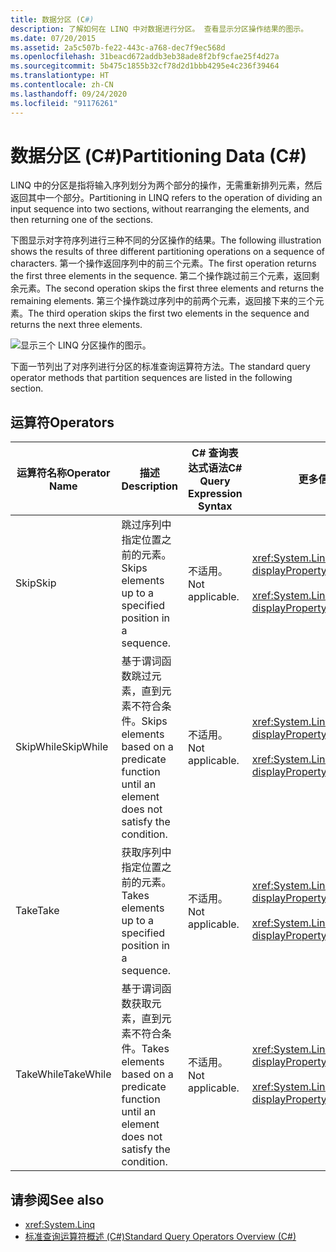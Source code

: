 ```yaml
---
title: 数据分区 (C#)
description: 了解如何在 LINQ 中对数据进行分区。 查看显示分区操作结果的图示。
ms.date: 07/20/2015
ms.assetid: 2a5c507b-fe22-443c-a768-dec7f9ec568d
ms.openlocfilehash: 31beacd672addb3eb38ade8f2bf9cfae25f4d27a
ms.sourcegitcommit: 5b475c1855b32cf78d2d1bbb4295e4c236f39464
ms.translationtype: HT
ms.contentlocale: zh-CN
ms.lasthandoff: 09/24/2020
ms.locfileid: "91176261"
---
```

# <a name="partitioning-data-c"></a><span data-ttu-id="a92ab-104">数据分区 (C#)</span><span class="sxs-lookup"><span data-stu-id="a92ab-104">Partitioning Data (C#)</span></span>

<span data-ttu-id="a92ab-105">LINQ 中的分区是指将输入序列划分为两个部分的操作，无需重新排列元素，然后返回其中一个部分。</span><span class="sxs-lookup"><span data-stu-id="a92ab-105">Partitioning in LINQ refers to the operation of dividing an input sequence into two sections, without rearranging the elements, and then returning one of the sections.</span></span>  
  
 <span data-ttu-id="a92ab-106">下图显示对字符序列进行三种不同的分区操作的结果。</span><span class="sxs-lookup"><span data-stu-id="a92ab-106">The following illustration shows the results of three different partitioning operations on a sequence of characters.</span></span> <span data-ttu-id="a92ab-107">第一个操作返回序列中的前三个元素。</span><span class="sxs-lookup"><span data-stu-id="a92ab-107">The first operation returns the first three elements in the sequence.</span></span> <span data-ttu-id="a92ab-108">第二个操作跳过前三个元素，返回剩余元素。</span><span class="sxs-lookup"><span data-stu-id="a92ab-108">The second operation skips the first three elements and returns the remaining elements.</span></span> <span data-ttu-id="a92ab-109">第三个操作跳过序列中的前两个元素，返回接下来的三个元素。</span><span class="sxs-lookup"><span data-stu-id="a92ab-109">The third operation skips the first two elements in the sequence and returns the next three elements.</span></span>  
  
 ![显示三个 LINQ 分区操作的图示。](./media/partitioning-data/linq-partitioning-operations.png)  
  
 <span data-ttu-id="a92ab-111">下面一节列出了对序列进行分区的标准查询运算符方法。</span><span class="sxs-lookup"><span data-stu-id="a92ab-111">The standard query operator methods that partition sequences are listed in the following section.</span></span>  
  
## <a name="operators"></a><span data-ttu-id="a92ab-112">运算符</span><span class="sxs-lookup"><span data-stu-id="a92ab-112">Operators</span></span>  
  
|<span data-ttu-id="a92ab-113">运算符名称</span><span class="sxs-lookup"><span data-stu-id="a92ab-113">Operator Name</span></span>|<span data-ttu-id="a92ab-114">描述</span><span class="sxs-lookup"><span data-stu-id="a92ab-114">Description</span></span>|<span data-ttu-id="a92ab-115">C# 查询表达式语法</span><span class="sxs-lookup"><span data-stu-id="a92ab-115">C# Query Expression Syntax</span></span>|<span data-ttu-id="a92ab-116">更多信息</span><span class="sxs-lookup"><span data-stu-id="a92ab-116">More Information</span></span>|  
|-------------------|-----------------|---------------------------------|----------------------|  
|<span data-ttu-id="a92ab-117">Skip</span><span class="sxs-lookup"><span data-stu-id="a92ab-117">Skip</span></span>|<span data-ttu-id="a92ab-118">跳过序列中指定位置之前的元素。</span><span class="sxs-lookup"><span data-stu-id="a92ab-118">Skips elements up to a specified position in a sequence.</span></span>|<span data-ttu-id="a92ab-119">不适用。</span><span class="sxs-lookup"><span data-stu-id="a92ab-119">Not applicable.</span></span>|<xref:System.Linq.Enumerable.Skip%2A?displayProperty=nameWithType><br /><br /> <xref:System.Linq.Queryable.Skip%2A?displayProperty=nameWithType>|  
|<span data-ttu-id="a92ab-120">SkipWhile</span><span class="sxs-lookup"><span data-stu-id="a92ab-120">SkipWhile</span></span>|<span data-ttu-id="a92ab-121">基于谓词函数跳过元素，直到元素不符合条件。</span><span class="sxs-lookup"><span data-stu-id="a92ab-121">Skips elements based on a predicate function until an element does not satisfy the condition.</span></span>|<span data-ttu-id="a92ab-122">不适用。</span><span class="sxs-lookup"><span data-stu-id="a92ab-122">Not applicable.</span></span>|<xref:System.Linq.Enumerable.SkipWhile%2A?displayProperty=nameWithType><br /><br /> <xref:System.Linq.Queryable.SkipWhile%2A?displayProperty=nameWithType>|  
|<span data-ttu-id="a92ab-123">Take</span><span class="sxs-lookup"><span data-stu-id="a92ab-123">Take</span></span>|<span data-ttu-id="a92ab-124">获取序列中指定位置之前的元素。</span><span class="sxs-lookup"><span data-stu-id="a92ab-124">Takes elements up to a specified position in a sequence.</span></span>|<span data-ttu-id="a92ab-125">不适用。</span><span class="sxs-lookup"><span data-stu-id="a92ab-125">Not applicable.</span></span>|<xref:System.Linq.Enumerable.Take%2A?displayProperty=nameWithType><br /><br /> <xref:System.Linq.Queryable.Take%2A?displayProperty=nameWithType>|  
|<span data-ttu-id="a92ab-126">TakeWhile</span><span class="sxs-lookup"><span data-stu-id="a92ab-126">TakeWhile</span></span>|<span data-ttu-id="a92ab-127">基于谓词函数获取元素，直到元素不符合条件。</span><span class="sxs-lookup"><span data-stu-id="a92ab-127">Takes elements based on a predicate function until an element does not satisfy the condition.</span></span>|<span data-ttu-id="a92ab-128">不适用。</span><span class="sxs-lookup"><span data-stu-id="a92ab-128">Not applicable.</span></span>|<xref:System.Linq.Enumerable.TakeWhile%2A?displayProperty=nameWithType><br /><br /> <xref:System.Linq.Queryable.TakeWhile%2A?displayProperty=nameWithType>|  
  
## <a name="see-also"></a><span data-ttu-id="a92ab-129">请参阅</span><span class="sxs-lookup"><span data-stu-id="a92ab-129">See also</span></span>

- <xref:System.Linq>
- [<span data-ttu-id="a92ab-130">标准查询运算符概述 (C#)</span><span class="sxs-lookup"><span data-stu-id="a92ab-130">Standard Query Operators Overview (C#)</span></span>](./standard-query-operators-overview.md)

